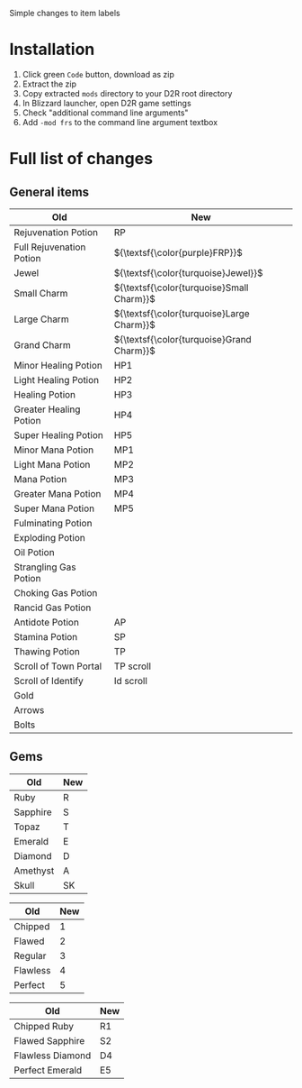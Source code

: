 Simple changes to item labels

# Installation

1) Click green `Code` button, download as zip
2) Extract the zip
3) Copy extracted `mods` directory to your D2R root directory
4) In Blizzard launcher, open D2R game settings
5) Check "additional command line arguments"
6) Add `-mod frs` to the command line argument textbox

# Full list of changes

## General items

| Old                      | New                                       |
|--------------------------|-------------------------------------------|
| Rejuvenation Potion      | RP                                        |
| Full Rejuvenation Potion | ${\textsf{\color{purple}FRP}}$            |
| Jewel                        | ${\textsf{\color{turquoise}Jewel}}$       |
| Small Charm              | ${\textsf{\color{turquoise}Small Charm}}$ |
| Large Charm              | ${\textsf{\color{turquoise}Large Charm}}$ |
| Grand Charm              | ${\textsf{\color{turquoise}Grand Charm}}$ |
| Minor Healing Potion     | HP1                                       |
| Light Healing Potion     | HP2                                       |
| Healing Potion           | HP3                                       |
| Greater Healing Potion   | HP4                                       |
| Super Healing Potion     | HP5                                       |
| Minor Mana Potion        | MP1                                       |
| Light Mana Potion        | MP2                                       |
| Mana Potion              | MP3                                       |
| Greater Mana Potion      | MP4                                       |
| Super Mana Potion        | MP5                                       |
| Fulminating Potion       |                                           |
| Exploding Potion         |                                           |
| Oil Potion               |                                           |
| Strangling Gas Potion    |                                           |
| Choking Gas Potion       |                                           |
| Rancid Gas Potion        |                                           |
| Antidote Potion          | AP                                        |
| Stamina Potion           | SP                                        |
| Thawing Potion           | TP                                        |
| Scroll of Town Portal    | TP scroll                                 |
| Scroll of Identify       | Id scroll                                 |
| Gold                     |                                           |
| Arrows                   |                                           |
| Bolts                    |                                           |

## Gems


| Old      | New |
|----------|-----|
| Ruby     | R   |
| Sapphire | S   |
| Topaz    | T   |
| Emerald  | E   |
| Diamond  | D   |
| Amethyst | A   |
| Skull    | SK  |


| Old      | New |
|----------|-----|
| Chipped  | 1   |
| Flawed   | 2   |
| Regular  | 3   |
| Flawless | 4   |
| Perfect  | 5   |


| Old              | New |
|------------------|-----|
| Chipped Ruby     | R1  |
| Flawed Sapphire  | S2  |
| Flawless Diamond | D4  |
| Perfect Emerald  | E5  |

